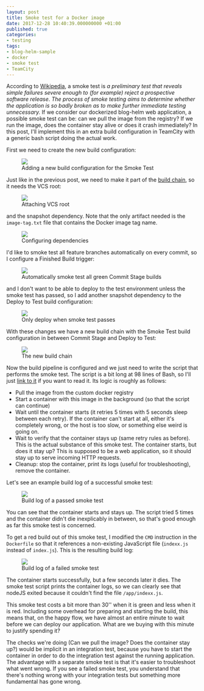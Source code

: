 ```yaml
---
layout: post
title: Smoke test for a Docker image
date: 2017-12-28 10:40:39.000000000 +01:00
published: true
categories:
- testing
tags:
- blog-helm-sample
- docker
- smoke test
- TeamCity
---
```


According to <a href="https://en.wikipedia.org/wiki/Smoke_testing_(software)">Wikipedia</a>, a smoke test is <em>a preliminary test that reveals simple failures severe enough to (for example) reject a prospective software release</em>. <em>The process of smoke testing aims to determine whether the application is so badly broken as to make further immediate testing unnecessary.</em> If we consider our dockerized blog-helm web application, a possible smoke test can be: can we pull the image from the registry? If we run the image, does the container stay alive or does it crash immediately? In this post, I'll implement this in an extra build configuration in TeamCity with a generic bash script doing the actual work.

<!--more-->

First we need to create the new build configuration:

<figure><img src="{{ site.baseurl }}/assets/2017/12/28/08_21_44-create-build-configuration-e28094-teamcity.png" /><figcaption>Adding a new build configuration for the Smoke Test</figcaption></figure>

Just like in the previous post, we need to make it part of the <a href="{{ site.baseurl }}/2017/12/27/build-chains-in-teamcity.html">build chain</a>, so it needs the VCS root:

<figure><img src="{{ site.baseurl }}/assets/2017/12/28/08_22_48-smoke-test-configuration-e28094-teamcity.png" /><figcaption>Attaching VCS root</figcaption></figure>

and the snapshot dependency. Note that the only artifact needed is the <code>image-tag.txt</code> file that contains the Docker image tag name.

<figure><img src="{{ site.baseurl }}/assets/2017/12/28/08_24_40-smoke-test-configuration-e28094-teamcity.png" /><figcaption>Configuring dependencies</figcaption></figure>

I'd like to smoke test all feature branches automatically on every commit, so I configure a Finished Build trigger:

<figure><img src="{{ site.baseurl }}/assets/2017/12/28/08_26_31-smoke-test-configuration-e28094-teamcity.png" /><figcaption>Automatically smoke test all green Commit Stage builds</figcaption></figure>

and I don't want to be able to deploy to the test environment unless the smoke test has passed, so I add another snapshot dependency to the Deploy to Test build configuration:

<figure><img src="{{ site.baseurl }}/assets/2017/12/28/08_29_16-deploy-to-test-configuration-e28094-teamcity.png" /><figcaption>Only deploy when smoke test passes</figcaption></figure>

With these changes we have a new build chain with the Smoke Test build configuration in between Commit Stage and Deploy to Test:

<figure><img src="{{ site.baseurl }}/assets/2017/12/28/08_52_34-blog-helm-__-commit-stage-_-build-chains-e28094-teamcity.png" /><figcaption>The new build chain</figcaption></figure>

Now the build pipeline is configured and we just need to write the script that performs the smoke test. The script is a bit long at 98 lines of Bash, so I'll just <a href="https://github.com/ngeor/blog-helm/blob/v1.5.1/ci-scripts/smoke-test-docker-image.sh">link to it</a> if you want to read it. Its logic is roughly as follows:
<ul>
<li>Pull the image from the custom docker registry</li>
<li>Start a container with this image in the background (so that the script can continue)</li>
<li>Wait until the container starts (it retries 5 times with 5 seconds sleep between each retry). If the container can't start at all, either it's completely wrong, or the host is too slow, or something else weird is going on.</li>
<li>Wait to verify that the container stays up (same retry rules as before). This is the actual substance of this smoke test. The container starts, but does it stay up? This is supposed to be a web application, so it should stay up to serve incoming HTTP requests.</li>
<li>Cleanup: stop the container, print its logs (useful for troubleshooting), remove the container.</li>
</ul>

Let's see an example build log of a successful smoke test:

<figure><img src="{{ site.baseurl }}/assets/2017/12/28/09_15_19-blog-helm-__-smoke-test-_-1-5-0-smoke-test-2-28-dec-17-08_09-_-build-log-e28094-te.png" /><figcaption>Build log of a passed smoke test</figcaption></figure>

You can see that the container starts and stays up. The script tried 5 times and the container didn't die inexplicably in between, so that's good enough as far this smoke test is concerned.

To get a red build out of this smoke test, I modified the <code>CMD</code> instruction in the <code>Dockerfile</code> so that it references a non-existing JavaScript file (<code>indexx.js</code> instead of <code>index.js</code>). This is the resulting build log:

<figure><img src="{{ site.baseurl }}/assets/2017/12/28/09_22_22-blog-helm-__-smoke-test-_-1-5-0-smoke-test-3-28-dec-17-08_21-_-build-log-e28094-te.png" /><figcaption>Build log of a failed smoke test</figcaption></figure>

The container starts successfully, but a few seconds later it dies. The smoke test script prints the container logs, so we can clearly see that nodeJS exited because it couldn't find the file <code>/app/indexx.js</code>.

This smoke test costs a bit more than 30'' when it is green and less when it is red. Including some overhead for preparing and starting the build, this means that, on the happy flow, we have almost an entire minute to wait before we can deploy our application. What are we buying with this minute to justify spending it?

The checks we're doing (Can we pull the image? Does the container stay up?) would be implicit in an integration test, because you have to start the container in order to do the integration test against the running application. The advantage with a separate smoke test is that it's easier to troubleshoot what went wrong. If you see a failed smoke test, you understand that there's nothing wrong with your integration tests but something more fundamental has gone wrong.
